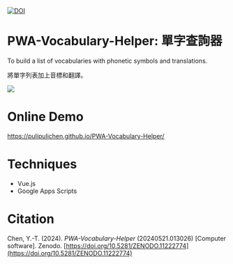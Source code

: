 [![DOI](https://zenodo.org/badge/803200441.svg)](https://zenodo.org/doi/10.5281/zenodo.11222774)

# PWA-Vocabulary-Helper: 單字查詢器

To build a list of vocabularies with phonetic symbols and translations.

將單字列表加上音標和翻譯。

![](https://blogger.googleusercontent.com/img/a/AVvXsEjeLvArJTnYVSraHKkWjbdzGPJ1BfGafEm4jEsam6U1TNdsZq0CtitckOpGyUjf9sU9FfWb5LI-zQ2eyMNAOfLWqkZfhr_FOUf_wlcXUwwwutg_guY6etLB8Sy7YOVH3iqOiNhISZlm7tGyLvd1p-SBYOVkv5vGTamr9iJpBBT4493FPTUbhElb3Q)

# Online Demo

https://pulipulichen.github.io/PWA-Vocabulary-Helper/

# Techniques

- Vue.js
- Google Apps Scripts

# Citation

Chen, Y.-T. (2024). *PWA-Vocabulary-Helper* (20240521.013026) [Computer software]. Zenodo. [https://doi.org/10.5281/ZENODO.11222774](https://doi.org/10.5281/ZENODO.11222774)
